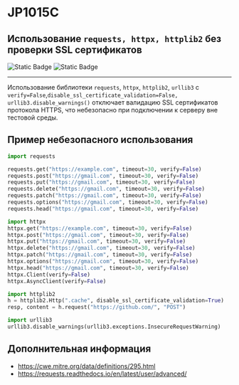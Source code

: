 # JP1015C
## Использование `requests, httpx, httplib2` без проверки SSL сертификатов

![Static Badge](https://img.shields.io/badge/%D0%A1%D1%82%D0%B5%D0%BF%D0%B5%D0%BD%D1%8C%20%D0%BA%D1%80%D0%B8%D1%82%D0%B8%D1%87%D0%BD%D0%BE%D1%81%D1%82%D0%B8-%D0%92%D1%8B%D1%81%D0%BE%D0%BA%D0%B0%D1%8F-crimson?style=for-the-badge)
![Static Badge](https://img.shields.io/badge/%D0%94%D0%BE%D1%81%D1%82%D0%BE%D0%B2%D0%B5%D1%80%D0%BD%D0%BE%D1%81%D1%82%D1%8C%20%D0%BE%D0%BF%D1%80%D0%B5%D0%B4%D0%B5%D0%BB%D0%B5%D0%BD%D0%B8%D1%8F-%D0%B2%D1%8B%D1%81%D0%BE%D0%BA%D0%B0%D1%8F-crimson?style=for-the-badge)

----

Использование библиотеки `requests`, `httpx`, `httplib2`, `urllib3` с `verify=False`,`disable_ssl_certificate_validation=False, urllib3.disable_warnings()` отключает валидацию SSL сертификатов протокола HTTPS, что небезопасно при подключении к серверу вне тестовой среды.

## Пример небезопасного использования

```python linenums="1"
import requests

requests.get("https://example.com", timeout=30, verify=False)
requests.post("https://gmail.com", timeout=30, verify=False)
requests.put("https://gmail.com", timeout=30, verify=False)
requests.delete("https://gmail.com", timeout=30, verify=False)
requests.patch("https://gmail.com", timeout=30, verify=False)
requests.options("https://gmail.com", timeout=30, verify=False)
requests.head("https://gmail.com", timeout=30, verify=False)

import httpx
httpx.get("https://example.com", timeout=30, verify=False)
httpx.post("https://gmail.com", timeout=30, verify=False)
httpx.put("https://gmail.com", timeout=30, verify=False)
httpx.delete("https://gmail.com", timeout=30, verify=False)
httpx.patch("https://gmail.com", timeout=30, verify=False)
httpx.options("https://gmail.com", timeout=30, verify=False)
httpx.head("https://gmail.com", timeout=30, verify=False)
httpx.Client(verify=False)
httpx.AsyncClient(verify=False)

import httplib2
h = httplib2.Http(".cache", disable_ssl_certificate_validation=True)
resp, content = h.request("https://github.com/", "POST")

import urllib3
urllib3.disable_warnings(urllib3.exceptions.InsecureRequestWarning)
```

## Дополнительная информация

* <https://cwe.mitre.org/data/definitions/295.html>
* <https://requests.readthedocs.io/en/latest/user/advanced/>
